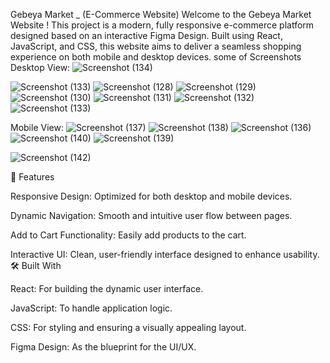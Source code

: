 Gebeya Market _ (E-Commerce Website)
Welcome to the Gebeya Market Website ! This project is a modern, fully responsive e-commerce platform designed based on an interactive Figma Design. Built using React, JavaScript, and CSS, this website aims to deliver a seamless shopping experience on both mobile and desktop devices.
 some of Screenshots
    Desktop View:
  ![Screenshot (134)](https://github.com/user-attachments/assets/37b2e7e5-8c63-4cb1-9e35-080ac58c2142)

 ![Screenshot (133)](https://github.com/user-attachments/assets/953f54b5-43d7-4a34-a215-e6c37d69ba5c)
![Screenshot (128)](https://github.com/user-attachments/assets/f19be8c2-906f-4d6b-933c-666ba31b65d9)
![Screenshot (129)](https://github.com/user-attachments/assets/26f03b81-eeaf-4e13-941e-f0f26f48b91a)
![Screenshot (130)](https://github.com/user-attachments/assets/21d0d9e8-ec00-4939-9727-16ab8cc645a6)
![Screenshot (131)](https://github.com/user-attachments/assets/34f23ac7-f77c-4405-b972-534c7aa99e00)
![Screenshot (132)](https://github.com/user-attachments/assets/3daffec6-8a0b-4769-81db-0da85abf2da3)
    ![Screenshot (133)](https://github.com/user-attachments/assets/47b24b5a-d35f-4d4b-a28f-3337f6749d67)



    

    
    
    
    
    
    
    
   Mobile View:
   ![Screenshot (137)](https://github.com/user-attachments/assets/447e797e-dcc1-497d-bdcf-4b7534e258a1)
 ![Screenshot (138)](https://github.com/user-attachments/assets/a55f8d9d-b15e-48e2-ba77-5e2ec428410a)
![Screenshot (136)](https://github.com/user-attachments/assets/662fb771-cce0-48b2-839f-9ad628d326ad)
![Screenshot (140)](https://github.com/user-attachments/assets/6484f519-fe57-4b3b-b211-9276cfd244ba)
![Screenshot (139)](https://github.com/user-attachments/assets/0fdf0a8d-828a-44f0-a467-c66a230d3527)

   ![Screenshot (142)](https://github.com/user-attachments/assets/a2988273-441c-456a-be3d-0bc06391393a)










🎨 Features

Responsive Design: Optimized for both desktop and mobile devices.

Dynamic Navigation: Smooth and intuitive user flow between pages.

Add to Cart Functionality: Easily add products to the cart.

Interactive UI: Clean, user-friendly interface designed to enhance usability.
🛠️ Built With

React: For building the dynamic user interface.

JavaScript: To handle application logic.

CSS: For styling and ensuring a visually appealing layout.

Figma Design: As the blueprint for the UI/UX.
